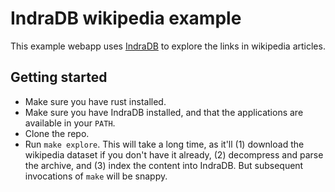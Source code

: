 # IndraDB wikipedia example

This example webapp uses [IndraDB](https://github.com/indradb/indradb) to explore the links in wikipedia articles.

## Getting started

* Make sure you have rust installed.
* Make sure you have IndraDB installed, and that the applications are available in your `PATH`.
* Clone the repo.
* Run `make explore`. This will take a long time, as it'll (1) download the wikipedia dataset if you don't have it already, (2) decompress and parse the archive, and (3) index the content into IndraDB. But subsequent invocations of `make` will be snappy.
